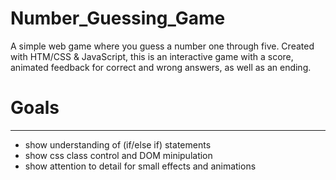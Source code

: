 # Number_Guessing_Game
A simple web game where you guess a number one through five.
Created with HTM/CSS & JavaScript, this is an interactive game with a score, animated feedback for correct and wrong answers, as well as an ending.
 # Goals
 ---------
- show understanding of (if/else if) statements
- show css class control and DOM minipulation
- show attention to detail for small effects and animations

